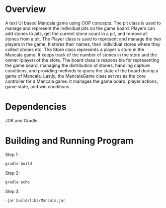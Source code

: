 
# Overview

A text UI based Mancala game using OOP concepts. The pit class is used to manage and represent the individual pits on the game board. Players can add stones to pits, get the current stone count in a pit, and remove all stones from a pit. The Player class is used to represent and manage the two players in the game. It stores their names, their individual stores where they collect stones etc. The Store class represents a player's store in the Mancala game. It keeps track of the number of stones in the store and the owner (player) of the store. The board class is responsible for representing the game board, managing the distribution of stones, handling capture conditions, and providing methods to query the state of the board during a game of Mancala. Lastly, the MancalaGame class serves as the core controller for a Mancala game. It manages the game board, player actions, game state, and win conditions.

# Dependencies

JDK and Gradle

# Building and Running Program

Step 1: 
```
gradle build
```
Step 2: 
```
gradle echo
```

Step 3:  
```
-jar build/libs/Mancala.jar
```







